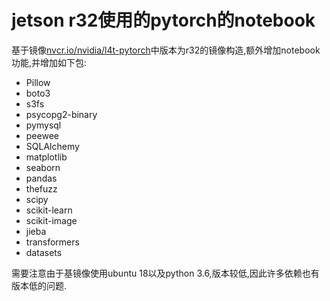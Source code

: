 # jetson r32使用的pytorch的notebook

基于镜像[nvcr.io/nvidia/l4t-pytorch](https://catalog.ngc.nvidia.com/orgs/nvidia/containers/l4t-pytorch)中版本为r32的镜像构造,额外增加notebook功能,并增加如下包:

+ Pillow
+ boto3
+ s3fs
+ psycopg2-binary
+ pymysql
+ peewee
+ SQLAlchemy
+ matplotlib
+ seaborn
+ pandas
+ thefuzz
+ scipy
+ scikit-learn
+ scikit-image
+ jieba
+ transformers
+ datasets

需要注意由于基镜像使用ubuntu 18以及python 3.6,版本较低,因此许多依赖也有版本低的问题.
